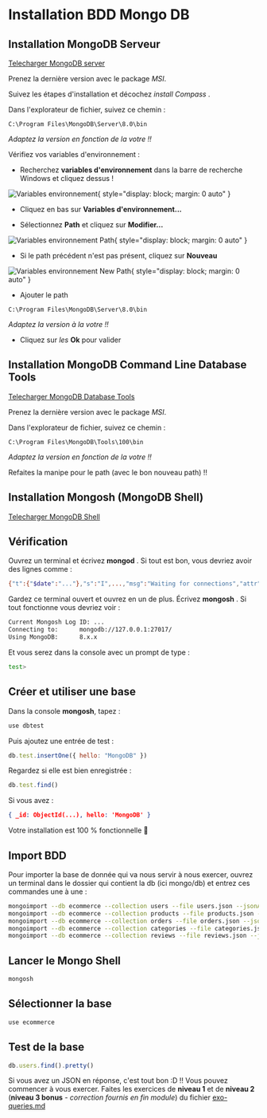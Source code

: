 # Installation BDD Mongo DB

## Installation MongoDB Serveur

[Telecharger MongoDB server](https://www.mongodb.com/try/download/community)

Prenez la dernière version avec le package *MSI*.

Suivez les étapes d'installation et décochez *install Compass* .

Dans l'explorateur de fichier, suivez ce chemin :
```arduino
C:\Program Files\MongoDB\Server\8.0\bin
```
*Adaptez la version en fonction de la votre !!*

Vérifiez vos variables d'environnement :

- Recherchez **variables d'environnement** dans la barre de recherche Windows et cliquez dessus !

![Variables environnement](img/variables-env.png "Variables environnement"){ style="display: block; margin: 0 auto" }

- Cliquez en bas sur **Variables d'environnement...** 

- Sélectionnez **Path** et cliquez sur **Modifier...**

![Variables environnement Path](img/v-e-path.png "Variables environnement Path"){ style="display: block; margin: 0 auto" }

- Si le path précédent n'est pas présent, cliquez sur **Nouveau**

![Variables environnement New Path](img/v-e-new-path.png "Variables environnement New Path"){ style="display: block; margin: 0 auto" }

- Ajouter le path
```arduino
C:\Program Files\MongoDB\Server\8.0\bin
```
*Adaptez la version à la votre !!*

- Cliquez sur *les* **Ok** pour valider

## Installation MongoDB Command Line Database Tools

[Telecharger MongoDB Database Tools](https://www.mongodb.com/try/download/database-tools)

Prenez la dernière version avec le package *MSI*.

Dans l'explorateur de fichier, suivez ce chemin :
```arduino
C:\Program Files\MongoDB\Tools\100\bin
```
*Adaptez la version en fonction de la votre !!*

Refaites la manipe pour le path (avec le bon nouveau path) !!

## Installation Mongosh (MongoDB Shell)

[Telecharger MongoDB Shell](https://www.mongodb.com/try/download/shell)

## Vérification

Ouvrez un terminal et écrivez **mongod** . Si tout est bon, vous devriez avoir des lignes comme :
```bash
{"t":{"$date":"..."},"s":"I",...,"msg":"Waiting for connections","attr":{"port":27017,"ssl":"off"}}
```

Gardez ce terminal ouvert et ouvrez en un de plus. Écrivez **mongosh** . Si tout fonctionne vous devriez voir :
```bash
Current Mongosh Log ID: ...
Connecting to:      mongodb://127.0.0.1:27017/
Using MongoDB:      8.x.x
```
Et vous serez dans la console avec un prompt de type :
```bash
test>
```

## Créer et utiliser une base

Dans la console **mongosh**, tapez :
```js
use dbtest
```
Puis ajoutez une entrée de test :
```js
db.test.insertOne({ hello: "MongoDB" })
```
Regardez si elle est bien enregistrée :
```js
db.test.find()
```
Si vous avez :
```json
{ _id: ObjectId(...), hello: 'MongoDB' }
```
Votre installation est 100 % fonctionnelle 🎉

## Import BDD

Pour importer la base de donnée qui va nous servir à nous exercer, ouvrez un terminal dans le dossier qui contient la db (ici mongo/db) et entrez ces commandes une à une :
```bash
mongoimport --db ecommerce --collection users --file users.json --jsonArray
mongoimport --db ecommerce --collection products --file products.json --jsonArray
mongoimport --db ecommerce --collection orders --file orders.json --jsonArray
mongoimport --db ecommerce --collection categories --file categories.json --jsonArray
mongoimport --db ecommerce --collection reviews --file reviews.json --jsonArray
```

## Lancer le Mongo Shell

```bash
mongosh
```

## Sélectionner la base

```js
use ecommerce
```

## Test de la base

```js
db.users.find().pretty()
```

Si vous avez un JSON en réponse, c'est tout bon :D !!
Vous pouvez commencer à vous exercer.
Faites les exercices de **niveau 1** et de **niveau 2** (**niveau 3 bonus** - *correction fournis en fin module*) du fichier [exo-queries.md](exo-queries.md)